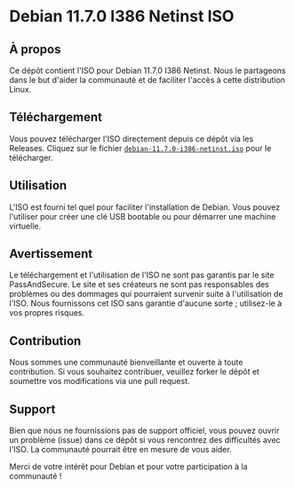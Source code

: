 # Debian 11.7.0 I386 Netinst ISO

## À propos
Ce dépôt contient l'ISO pour Debian 11.7.0 I386 Netinst. Nous le partageons dans le but d'aider la communauté et de faciliter l'accès à cette distribution Linux.

## Téléchargement
Vous pouvez télécharger l'ISO directement depuis ce dépôt via les Releases. Cliquez sur le fichier [`debian-11.7.0-i386-netinst.iso`](https://github.com/PassAndSecure/Debian_11/releases/download/debian-11.7.0-i386-netinst.iso/debian-11.7.0-i386-netinst.iso) pour le télécharger.

## Utilisation
L'ISO est fourni tel quel pour faciliter l'installation de Debian. Vous pouvez l'utiliser pour créer une clé USB bootable ou pour démarrer une machine virtuelle.

## Avertissement
Le téléchargement et l'utilisation de l'ISO ne sont pas garantis par le site PassAndSecure. Le site et ses créateurs ne sont pas responsables des problèmes ou des dommages qui pourraient survenir suite à l'utilisation de l'ISO. Nous fournissons cet ISO sans garantie d'aucune sorte ; utilisez-le à vos propres risques.

## Contribution
Nous sommes une communauté bienveillante et ouverte à toute contribution. Si vous souhaitez contribuer, veuillez forker le dépôt et soumettre vos modifications via une pull request.

## Support
Bien que nous ne fournissions pas de support officiel, vous pouvez ouvrir un problème (issue) dans ce dépôt si vous rencontrez des difficultés avec l'ISO. La communauté pourrait être en mesure de vous aider.

Merci de votre intérêt pour Debian et pour votre participation à la communauté !
